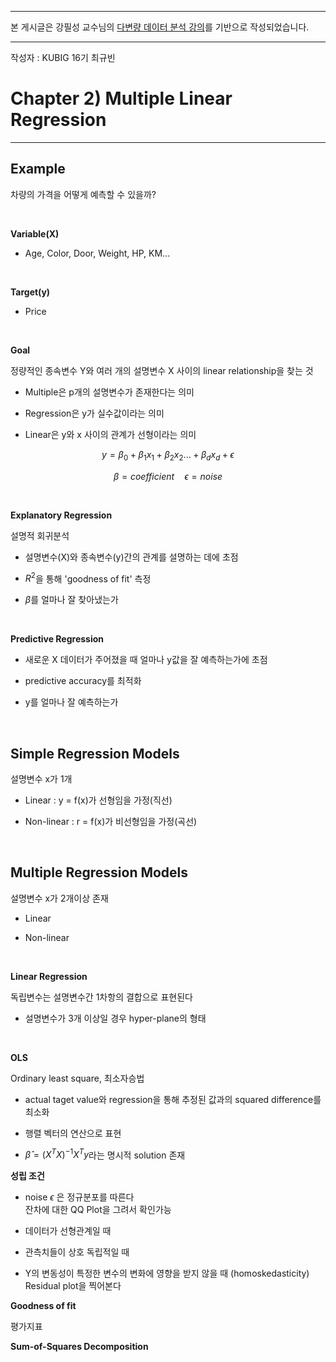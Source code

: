 
---

본 게시글은 강필성 교수님의 [다변량 데이터 분석 강의](https://www.youtube.com/watch?v=o9uEVxzFeR0&list=PLetSlH8YjIfWKLpMp-r6enJvnk6L93wz2&index=1)를 기반으로 작성되었습니다.

---

작성자 : KUBIG 16기 최규빈

# Chapter 2) Multiple Linear Regression
---

## Example

차량의 가격을 어떻게 예측할 수 있을까?

<br/>

**Variable(X)**

* Age, Color, Door, Weight, HP, KM...

<br/>

**Target(y)**

* Price

<br/>

**Goal**

정량적인 종속변수 Y와 여러 개의 설명변수 X 사이의 linear relationship을 찾는 것

* Multiple은 p개의 설명변수가 존재한다는 의미

* Regression은 y가 실수값이라는 의미

* Linear은 y와 x 사이의 관계가 선형이라는 의미

$$ y = \beta_0 + \beta_1x_1 + \beta_2x_2 ... + \beta_dx_d + \epsilon $$

$$ \beta = coefficient \quad \epsilon = noise$$

<br/>

**Explanatory Regression**

설명적 회귀분석

* 설명변수(X)와 종속변수(y)간의 관계를 설명하는 데에 초점

* $R^2$을 통해 'goodness of fit' 측정

* $\beta$를 얼마나 잘 찾아냈는가

<br/>

**Predictive Regression**

* 새로운 X 데이터가 주어졌을 때 얼마나 y값을 잘 예측하는가에 초점

* predictive accuracy를 최적화

* y를 얼마나 잘 예측하는가

<br/>

## Simple Regression Models

설명변수 x가 1개

* Linear : y = f(x)가 선형임을 가정(직선)

* Non-linear : r = f(x)가 비선형임을 가정(곡선)

<br/>

## Multiple Regression Models

설명변수 x가 2개이상 존재

* Linear

* Non-linear

<br/>

**Linear Regression**

독립변수는 설명변수간 1차항의 결합으로 표현된다

* 설명변수가 3개 이상일 경우 hyper-plane의 형태

<br/>

**OLS**

Ordinary least square, 최소자승법

* actual taget value와 regression을 통해 추정된 값과의 squared difference를 최소화

* 행렬 벡터의 연산으로 표현

* $\hat{\beta} = (X^TX)^{-1}X^Ty$라는 명시적 solution 존재

**성립 조건**

* noise $\epsilon$ 은 정규분포를 따른다<br/>잔차에 대한 QQ Plot을 그려서 확인가능

* 데이터가 선형관계일 때

* 관측치들이 상호 독립적일 때

* Y의 변동성이 특정한 변수의 변화에 영향을 받지 않을 때 (homoskedasticity)<br/>Residual plot을 찍어본다

**Goodness of fit**

평가지표

**Sum-of-Squares Decomposition**







